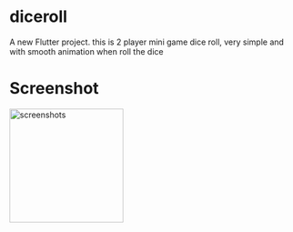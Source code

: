 # diceroll

A new Flutter project.
this is 2 player mini game dice roll, very simple and with smooth animation when roll the dice

# Screenshot
<img src="[(https://github.com/ibrahim-abouzaid/2-player-diceroll/assets/104421529/9d2922b4-45bd-4703-8091-45809f23b4cb)]" alt="screenshots" width="200"/>


